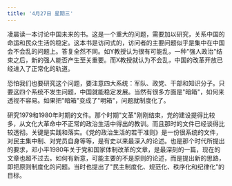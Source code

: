 ```yaml
---
title: '4月27日 星期三'
---
```


凌晨读一本讨论中国未来的书。这是一个重大的问题，需要加以研究，关系中国的命运和民众生活的稳定。这本书是访问式的，访问者的主要问题似乎是集中在中国会不会乱的问题上。答复全然不同。如Y教授认为很有可能乱，一种"强人政治"结束之后，新的强人能否产生至关重要。而X教授就认为不会乱，中国的改革开放已经进入了正常化的轨道。

恐怕我们也要研究这个问题，要注意四大系统：军队、政党、干部和知识分子。只要这四个系统不发生问题，中国就能稳定发展。当然有很多方面是"暗箱"，如何来透视不容易。如果把"暗箱"变成了"明箱"，问题就制度化了。

研究1979和1980年时期的文件。那个时期"文革"刚刚结束，党的建设提得比较多，从文化大革命中不正常的政治生活中得出的教训。而且那时的文件已经谈得比较透彻。关键是实践和落实。《党的政治生活的若干准则》是一份很系统的文件，对民主集中制、对党员自身等等，是有史以来最深入的论述。也是那个时代所提出的要求，邓小平1980年关于党和国家体制改革的文章，是最深刻的一篇，现在的文章也超不过去。如何有新意，可能主要的不是原则的论述，而是提出新的思路，即把原则制度化的问题。当时也提出了"民主制度化、规范化、秩序化和纪律化"的目标。

